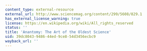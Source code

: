 ```yaml
---
content_type: external-resource
external_url: http://www.sciencemag.org/content/299/5608/829.1
has_external_license_warning: true
license: https://en.wikipedia.org/wiki/All_rights_reserved
status: ''
title: 'Anantomy: The Art of the Oldest Science'
uid: 39dc8043-9486-44ed-9ce8-54d3456ecbc9
wayback_url: ''
---
```

